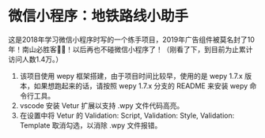 # 微信小程序：地铁路线小助手

这是2018年学习微信小程序时写的一个练手项目，2019年广告组件被莫名封了10年！南山必胜客🐂🍺！以后再也不碰微信小程序了！（刚看了下，到目前为止累计访问人数1.4万。）

1. 该项目使用 wepy 框架搭建，由于项目时间比较早，使用的是 wepy 1.7.x 版本，如果想跑起来的话，请按照 wepy 1.7.x 分支的 README 来安装 wepy 命令行工具。
2. vscode 安装 Vetur 扩展以支持 .wpy 文件代码高亮。
3. 在设置中将 Vetur 的 Validation: Script, Validation: Style, Validation: Template 取消勾选，以消除 .wpy 文件报错。